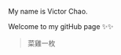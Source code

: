 My name is Victor Chao.

Welcome to my gitHub page ✨✨


> 菜雞一枚



<!---
VictorChao996/VictorChao996 is a ✨ special ✨ repository because its `README.md` (this file) appears on your GitHub profile.
You can click the Preview link to take a look at your changes.
--->
